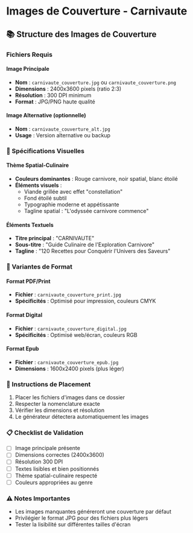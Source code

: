 # Images de Couverture - Carnivaute

## 📚 Structure des Images de Couverture

### Fichiers Requis

#### Image Principale
- **Nom** : `carnivaute_couverture.jpg` ou `carnivaute_couverture.png`
- **Dimensions** : 2400x3600 pixels (ratio 2:3)
- **Résolution** : 300 DPI minimum
- **Format** : JPG/PNG haute qualité

#### Image Alternative (optionnelle)
- **Nom** : `carnivaute_couverture_alt.jpg`
- **Usage** : Version alternative ou backup

### 🎨 Spécifications Visuelles

#### Thème Spatial-Culinaire
- **Couleurs dominantes** : Rouge carnivore, noir spatial, blanc étoilé
- **Éléments visuels** :
  - Viande grillée avec effet "constellation"
  - Fond étoilé subtil
  - Typographie moderne et appétissante
  - Tagline spatial : "L'odyssée carnivore commence"

#### Éléments Textuels
- **Titre principal** : "CARNIVAUTE"
- **Sous-titre** : "Guide Culinaire de l'Exploration Carnivore"
- **Tagline** : "120 Recettes pour Conquérir l'Univers des Saveurs"

### 📐 Variantes de Format

#### Format PDF/Print
- **Fichier** : `carnivaute_couverture_print.jpg`
- **Spécificités** : Optimisé pour impression, couleurs CMYK

#### Format Digital
- **Fichier** : `carnivaute_couverture_digital.jpg`
- **Spécificités** : Optimisé web/écran, couleurs RGB

#### Format Epub
- **Fichier** : `carnivaute_couverture_epub.jpg`
- **Dimensions** : 1600x2400 pixels (plus léger)

### 🔧 Instructions de Placement

1. Placer les fichiers d'images dans ce dossier
2. Respecter la nomenclature exacte
3. Vérifier les dimensions et résolution
4. Le générateur détectera automatiquement les images

### 📋 Checklist de Validation

- [ ] Image principale présente
- [ ] Dimensions correctes (2400x3600)
- [ ] Résolution 300 DPI
- [ ] Textes lisibles et bien positionnés
- [ ] Thème spatial-culinaire respecté
- [ ] Couleurs appropriées au genre

### ⚠️ Notes Importantes

- Les images manquantes généreront une couverture par défaut
- Privilégier le format JPG pour des fichiers plus légers
- Tester la lisibilité sur différentes tailles d'écran